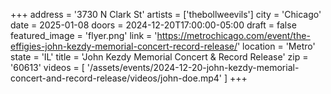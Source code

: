 +++
address = '3730 N Clark St'
artists = ['thebollweevils']
city = 'Chicago'
date = 2025-01-08
doors = 2024-12-20T17:00:00-05:00
draft = false
featured_image = 'flyer.png'
link = 'https://metrochicago.com/event/the-effigies-john-kezdy-memorial-concert-record-release/'
location = 'Metro'
state = 'IL'
title = 'John Kezdy Memorial Concert & Record Release'
zip = '60613'
videos = [
    '/assets/events/2024-12-20-john-kezdy-memorial-concert-and-record-release/videos/john-doe.mp4'
]
+++
